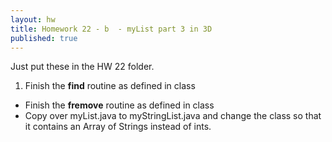 ```yaml
---
layout: hw
title: Homework 22 - b  - myList part 3 in 3D
published: true
---
```


Just put these in the HW 22 folder.

 1. Finish the **find** routine as defined in class
 * Finish the **fremove** routine as defined in class
 * Copy over myList.java to myStringList.java and change the class so that it contains an Array of Strings instead of ints.


